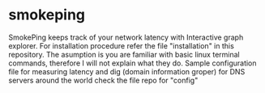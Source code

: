 # smokeping
SmokePing keeps track of your network latency with Interactive graph explorer. 
For installation procedure refer the file "installation" in this repository.
The asumption is you are familiar with basic linux terminal commands, therefore I will not explain what they do.
Sample configuration file for measuring latency and dig (domain information groper) for DNS servers around the world check the file repo for "config" 
